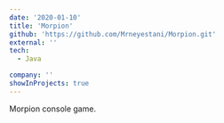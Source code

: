 ```yaml
---
date: '2020-01-10'
title: 'Morpion'
github: 'https://github.com/Mrneyestani/Morpion.git'
external: ''
tech:
  - Java

company: ''
showInProjects: true
---
```


Morpion console game.
